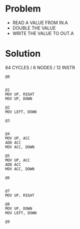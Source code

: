 # Problem

* READ A VALUE FROM IN.A
* DOUBLE THE VALUE
* WRITE THE VALUE TO OUT.A

# Solution

84 CYCLES / 6 NODES / 12 INSTR

```
@0


@1
MOV UP, RIGHT
MOV UP, DOWN

@2
MOV LEFT, DOWN

@3


@4
MOV UP, ACC
ADD ACC
MOV ACC, DOWN

@5
MOV UP, ACC
ADD ACC
MOV ACC, DOWN

@6


@7
MOV UP, RIGHT

@8
MOV UP, DOWN
MOV LEFT, DOWN

@9

```